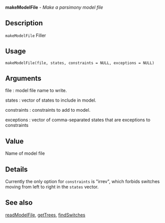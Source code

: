 **makeModelFile** - *Make a parsimony model file*

Description
--------------------

`makeModelFile` Filler


Usage
--------------------
```
makeModelFile(file, states, constraints = NULL, exceptions = NULL)
```

Arguments
-------------------

file
:   model file name to write.

states
:   vector of states to include in model.

constraints
:   constraints to add to model.

exceptions
:   vector of comma-separated states that are 
exceptions to constraints




Value
-------------------

Name of model file


Details
-------------------

Currently the only option for `constraints` is "irrev", which
forbids switches moving from left to right in the `states` vector.




See also
-------------------

[readModelFile](readModelFile.md), [getTrees](getTrees.md), [findSwitches](findSwitches.md)






